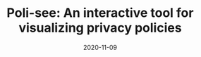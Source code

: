---
title: "Poli-see: An interactive tool for visualizing privacy policies"
date: 2020-11-09
venue: WPES '20
venueFullName: ACM CCS Workshop on Privacy in the Electronic Society
submitStatus:
authors: Wentao Guo, Jay Rodolitz, and Eleanor Birrell
html: https://doi.org/10.1145/3411497.3420221
pdf: https://cs.pomona.edu/~ebirrell/docs/WPES20-Polisee.pdf
reflection:
supplement: 
code: https://github.com/oatnewguo/poli-see
talk:
slides: /publications/poli-see/Poli-see slides.pdf
poster: https://www.usenix.org/system/files/soups21-poster16-guo.pdf
demo: "../projects/poli-see/"
tags:
- "topic: design"
---